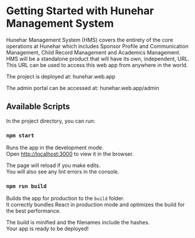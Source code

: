# Getting Started with Hunehar Management System

Hunehar Management System (HMS) covers the entirety of the core operations at Hunehar which
includes Sponsor Profile and Communication Management, Child Record Management and
Academics Management. HMS will be a standalone product that will have its own, independent,
URL. This URL can be used to access this web app from anywhere in the world.

The project is deployed at:
hunehar.web.app

The admin portal can be accessed at:
hunehar.web.app/admin

## Available Scripts

In the project directory, you can run:

### `npm start`

Runs the app in the development mode.\
Open [http://localhost:3000](http://localhost:3000) to view it in the browser.

The page will reload if you make edits.\
You will also see any lint errors in the console.

### `npm run build`

Builds the app for production to the `build` folder.\
It correctly bundles React in production mode and optimizes the build for the best performance.

The build is minified and the filenames include the hashes.\
Your app is ready to be deployed!
